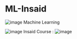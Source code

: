 # ML-Insaid

![image](https://user-images.githubusercontent.com/87597168/156912934-83f38bb9-a078-464f-8862-1e4c8dd025d0.png)
Machine Learning


![image](https://user-images.githubusercontent.com/87597168/156912993-c15f8ccc-a450-441b-9319-e1831c1d1593.png)
Insaid Course :
![image](https://user-images.githubusercontent.com/87597168/156913018-711b158b-e352-40f5-a6ce-5da83a34cb14.png)


